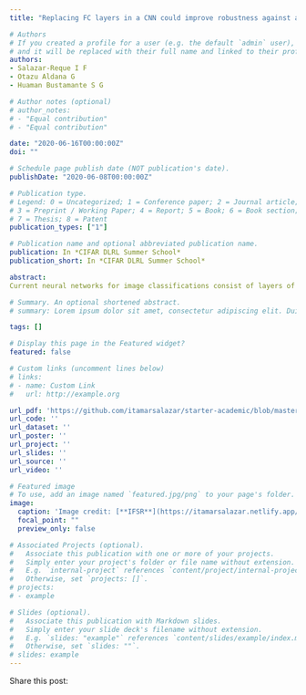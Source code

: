 ```yaml
---
title: "Replacing FC layers in a CNN could improve robustness against adversarial attacks"

# Authors
# If you created a profile for a user (e.g. the default `admin` user), write the username (folder name) here 
# and it will be replaced with their full name and linked to their profile.
authors:
- Salazar-Reque I F
- Otazu Aldana G
- Huaman Bustamante S G

# Author notes (optional)
# author_notes:
# - "Equal contribution"
# - "Equal contribution"

date: "2020-06-16T00:00:00Z"
doi: ""

# Schedule page publish date (NOT publication's date).
publishDate: "2020-06-08T00:00:00Z"

# Publication type.
# Legend: 0 = Uncategorized; 1 = Conference paper; 2 = Journal article;
# 3 = Preprint / Working Paper; 4 = Report; 5 = Book; 6 = Book section;
# 7 = Thesis; 8 = Patent
publication_types: ["1"]

# Publication name and optional abbreviated publication name.
publication: In *CIFAR DLRL Summer School*
publication_short: In *CIFAR DLRL Summer School*

abstract: 
Current neural networks for image classifications consist of layers of neurons performing simple computations, which approximate linear functions. As these functions approximate linear classifiers, the training of such networks is simplified. On the flip side, linear classifiers are intrinsically susceptible for adversarial small perturbations that could flip an image across a classification boundary, creating misclassifications that are imperceptible for human beings. Although adversarial examples are calculated from a particular network architecture, they generalize to different network architectures. In this contribution, we report that, after training, replacing the last fully connected segment for an algorithm that operates by proximity highly improves CNN robustness against adversarial perturbations. We have tested our modified network in the MNIST database using adversarial examples. By varying the perturbation amplitude, we show that for an amplitude perturbation of 0.25 our model performs at least 55% of accuracy whereas the standard network collapses to 15 percent.

# Summary. An optional shortened abstract.
# summary: Lorem ipsum dolor sit amet, consectetur adipiscing elit. Duis posuere tellus ac convallis placerat. Proin tincidunt magna sed ex sollicitudin condimentum.

tags: []

# Display this page in the Featured widget?
featured: false

# Custom links (uncomment lines below)
# links:
# - name: Custom Link
#   url: http://example.org

url_pdf: 'https://github.com/itamarsalazar/starter-academic/blob/master/content/publication/2020_CPA_DLRLsummerSchool/POSTER_DLRL_IFSR.pdf'
url_code: ''
url_dataset: ''
url_poster: ''
url_project: ''
url_slides: ''
url_source: ''
url_video: ''

# Featured image
# To use, add an image named `featured.jpg/png` to your page's folder. 
image:
  caption: 'Image credit: [**IFSR**](https://itamarsalazar.netlify.app/)'
  focal_point: ""
  preview_only: false

# Associated Projects (optional).
#   Associate this publication with one or more of your projects.
#   Simply enter your project's folder or file name without extension.
#   E.g. `internal-project` references `content/project/internal-project/index.md`.
#   Otherwise, set `projects: []`.
# projects:
# - example

# Slides (optional).
#   Associate this publication with Markdown slides.
#   Simply enter your slide deck's filename without extension.
#   E.g. `slides: "example"` references `content/slides/example/index.md`.
#   Otherwise, set `slides: ""`.
# slides: example
---
```


<!--{{% callout note %}}
Click the *Cite* button above to demo the feature to enable visitors to import publication metadata into their reference management software.
{{% /callout %}}

{{% callout note %}}
Create your slides in Markdown - click the *Slides* button to check out the example.
{{% /callout %}}

Supplementary notes can be added here, including [code, math, and images](https://wowchemy.com/docs/writing-markdown-latex/). -->

Share this post:
